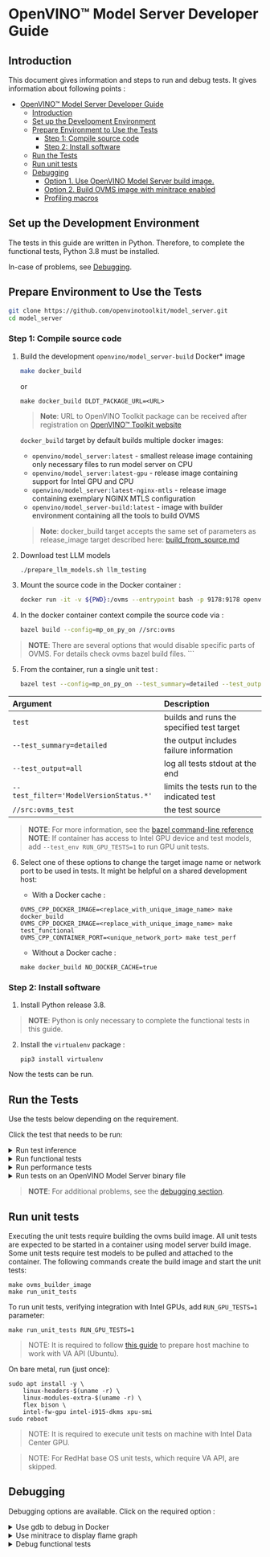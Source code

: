 # OpenVINO&trade; Model Server Developer Guide

## Introduction

This document gives information and steps to run and debug tests. It gives information about following points :

- [OpenVINO™ Model Server Developer Guide](#openvino-model-server-developer-guide)
	- [Introduction](#introduction)
	- [Set up the Development Environment](#set-up-the-development-environment)
	- [Prepare Environment to Use the Tests](#prepare-environment-to-use-the-tests)
		- [Step 1: Compile source code](#step-1-compile-source-code)
		- [Step 2: Install software](#step-2-install-software)
	- [Run the Tests](#run-the-tests)
	- [Run unit tests](#run-unit-tests)
	- [Debugging](#debugging)
		- [Option 1. Use OpenVINO Model Server build image.](#option-1-use-openvino-model-server-build-image)
		- [Option 2. Build OVMS image with minitrace enabled](#option-2-build-ovms-image-with-minitrace-enabled)
		- [Profiling macros](#profiling-macros)

## Set up the Development Environment

The tests in this guide are written in Python. Therefore, to complete the functional tests, Python 3.8 must be installed.

In-case of problems, see [Debugging](#debugging).

## Prepare Environment to Use the Tests

   ```bash
   git clone https://github.com/openvinotoolkit/model_server.git
   cd model_server
   ```

### Step 1: Compile source code
1. Build the development `openvino/model_server-build` Docker* image

   ```bash
   make docker_build
   ```
   or
   ```
   make docker_build DLDT_PACKAGE_URL=<URL>
   ```

   > **Note**: URL to OpenVINO Toolkit package can be received after registration on [OpenVINO&trade; Toolkit website](https://software.intel.com/en-us/openvino-toolkit/choose-download)

   `docker_build` target by default builds multiple docker images:
   - `openvino/model_server:latest` - smallest release image containing only necessary files to run model server on CPU
   - `openvino/model_server:latest-gpu` - release image containing support for Intel GPU and CPU
   - `openvino/model_server:latest-nginx-mtls` - release image containing exemplary NGINX MTLS configuration
   - `openvino/model_server-build:latest` - image with builder environment containing all the tools to build OVMS

   > **Note**: docker_build target accepts the same set of parameters as release_image target described here: [build_from_source.md](./build_from_source.md)

2. Download test LLM models
   ```bash
   ./prepare_llm_models.sh llm_testing
   ```

3. Mount the source code in the Docker container :
	```bash
	docker run -it -v ${PWD}:/ovms --entrypoint bash -p 9178:9178 openvino/model_server-build:latest
	```

4. In the docker container context compile the source code via :
	```bash
	bazel build --config=mp_on_py_on //src:ovms
> **NOTE**: There are several options that would disable specific parts of OVMS. For details check ovms bazel build files.
	```

5. From the container, run a single unit test :
	```bash
	bazel test --config=mp_on_py_on --test_summary=detailed --test_output=all --test_filter='ModelVersionStatus.*' //src:ovms_test
	```

| Argument      | Description |
| :---        |    :----   |
| `test`       | builds and runs the specified test target       |
| `--test_summary=detailed`   |   the output includes failure information       |
| `--test_output=all` | log all tests stdout at the end |
| `--test_filter='ModelVersionStatus.*'` | limits the tests run to the indicated test  |
| `//src:ovms_test` | the test source |
> **NOTE**: For more information, see the [bazel command-line reference](https://docs.bazel.build/versions/master/command-line-reference.html)
> **NOTE**: If container has access to Intel GPU device and test models, add `--test_env RUN_GPU_TESTS=1` to run GPU unit tests.


6. Select one of these options to change the target image name or network port to be used in tests. It might be helpful on a shared development host:

	* With a Docker cache :

	```
	OVMS_CPP_DOCKER_IMAGE=<replace_with_unique_image_name> make docker_build
    OVMS_CPP_DOCKER_IMAGE=<replace_with_unique_image_name> make test_functional
    OVMS_CPP_CONTAINER_PORT=<unique_network_port> make test_perf
	```

	* Without a Docker cache :

	```
	make docker_build NO_DOCKER_CACHE=true
	```


### Step 2: Install software

1. Install Python release 3.8.

> **NOTE**: Python is only necessary to complete the functional tests in this guide.

2. Install the `virtualenv` package :

	```
	pip3 install virtualenv
	```

Now the tests can be run.

## Run the Tests

Use the tests below depending on the requirement.

Click the test that needs to be run:

<details><summary>Run test inference</summary>

1. Download an exemplary model [ResNet50-binary model](https://github.com/openvinotoolkit/open_model_zoo/blob/releases/2022/1/models/intel/resnet50-binary-0001/README.md) :

	```bash
	source tests/performance/download_model.sh
	```

	The script stores the model in the user home folder.

2. Start OVMS docker container with downloaded model

```bash
docker run -d --name server-test -v ~/resnet50-binary:/models/resnet50-binary -p 9178:9178 \
openvino/model_server:latest --model_name resnet-binary --model_path /models/resnet50-binary --port 9178
```

3. The grpc client connects to the OpenVINO Model Server service that is running on port 9178.

	```bash
	make venv
	source .venv/bin/activate
	pip3 install -r demos/common/python/requirements.txt
	python3 tests/performance/grpc_latency.py --images_numpy_path tests/performance/imgs.npy --labels_numpy_path tests/performance/labels.npy \
	--iteration 1000 --model_name resnet-binary --batchsize 1 --report_every 100 --input_name 0 --output_name 1463 --grpc_port 9178
	```

Where:

| Argument Used     | Description |
| :---        |    :----   |
| `images_numpy_path tests/performance/imgs.npy`  | The path to a numpy array. `imgs.npy` is the numpy array with a batch of input data.|
| `labels_numpy_path tests/performance/labels.npy`| Includes a numpy array  named labels.npy. This array has image classification results       |
| `iteration 1000` | Run the data 1000 times |
| `batchsize 1` | Batch size to be used in the inference request |
| `report_every 10` | Number of iterations followed by results summary report|
| `input_name 0` | Name of the deployed model input called "0" |
| `output_name 1463` | Name of the deployed model output called "1463"|

</details>

<details><summary>Run functional tests</summary>

The functional tests are written in Python. Therefore, to complete the tests in this section, Python 3.6 - 3.8 must be installed.
> **NOTE**: In-case of additional problems, see the [debugging section](#debugging).

1. Run command

```bash
make test_functional
```

- Configuration options are :

| Variable    | Description |
| :---        |    :----   |
| `IMAGE`  | Docker image name for the tests.|
| `TEST_DIR_CACHE`| Location from which models and test data are downloaded.|
| `TEST_DIR` | Location to which models and test data are copied during tests.|
| `TEST_DIR_CLEANUP` | Set to `True` to remove the directory under `TEST_DIR` after the tests.|
| `LOG_LEVEL` | The log level.|
| `BUILD_LOGS` | Path to save artifacts.|
| `START_CONTAINER_COMMAND` | The command to start the OpenVINO Model Storage container.|
| `CONTAINER_LOG_LINE` | The log line in the container that confirms the container started properly.|

2. Add any configuration variables to the command line in this format :

```bash
export IMAGE="openvino/model_server:latest"
```

3. To make command repetition easier, create and store the configuration options in a file named `user_config.py`. Put this file in the main project directory.

- Example:

```python
os.environ["IMAGE"] = "openvino/model_server"
```
</details>

<details><summary>Run performance tests</summary>

Automated tests are configured to use the ResNet50 model.

1. Execute command to run latency test
```bash
make test_perf
```
- Output
```bash
Running latency test
[--] Starting iterations
[--] Iteration   100/ 1000; Current latency: 10.52ms; Average latency: 11.35ms
[--] Iteration   200/ 1000; Current latency: 10.99ms; Average latency: 11.03ms
[--] Iteration   300/ 1000; Current latency: 9.60ms; Average latency: 11.02ms
[--] Iteration   400/ 1000; Current latency: 10.20ms; Average latency: 10.93ms
[--] Iteration   500/ 1000; Current latency: 10.45ms; Average latency: 10.84ms
[--] Iteration   600/ 1000; Current latency: 10.70ms; Average latency: 10.82ms
[--] Iteration   700/ 1000; Current latency: 9.47ms; Average latency: 10.88ms
[--] Iteration   800/ 1000; Current latency: 10.70ms; Average latency: 10.83ms
[--] Iteration   900/ 1000; Current latency: 11.09ms; Average latency: 10.85ms
[--] Iterations:  1000; Final average latency: 10.86ms; Classification accuracy: 100.0%
```

2. Execute command to run throughput test
```bash
make test_throughput
```
- Output

```bash
Running throughput test
[25] Starting iterations
[23] Starting iterations
...
[11] Starting iterations
[24] Iterations:   500; Final average latency: 20.50ms; Classification accuracy: 100.0%
[25] Iterations:   500; Final average latency: 20.81ms; Classification accuracy: 100.0%
[6 ] Iterations:   500; Final average latency: 20.80ms; Classification accuracy: 100.0%
[26] Iterations:   500; Final average latency: 20.80ms; Classification accuracy: 100.0%
...
[11] Iterations:   500; Final average latency: 20.84ms; Classification accuracy: 100.0%

real	0m13.397s
user	1m22.277s
sys	0m39.333s
1076 FPS
```
</details>

<details><summary>Run tests on an OpenVINO Model Server binary file</summary>

1. To run tests on an OpenVINO Model Server binary file, use export to specify the following variable in `user_config.py` or in the environment.
Replace `"/home/<example_path>/dist/<os_name>/ovms/bin/ovms"` with the path to your binary file:

```bash
tar -xvzf dist/<os_name>/ovms.tar.gz -C dist/<os_name>/
```

```python
os.environ["OVMS_BINARY_PATH"] = "'${PWD}'/dist/<os_name>/ovms/bin/ovms"
```

```bash
export OVMS_BINARY_PATH="'${PWD}'/dist/<os_name>/ovms/bin/ovms"
```

2. The following command executed in the of OpenVINO Model Server binary file should return paths to the unpacked `lib` directory included in `ovms.tar.gz` (`ovms/bin/./../lib`).
```bash
ldd dist/<os_name>/ovms/bin/ovms
```

3. Otherwise use export to specify the following variable in `user_config.py` file or in the environment :

```python
os.environ["LD_LIBRARY_PATH"] = "'${PWD}'/dist/<os_name>/ovms/lib"
```

```bash
export LD_LIBRARY_PATH="'${PWD}'/dist/<os_name>/ovms/lib"
```

</details>

> **NOTE**: For additional problems, see the [debugging section](#debugging).


## Run unit tests

Executing the unit tests require building the ovms build image. All unit tests are expected to be started in a container using model server build image. Some unit tests require test models to be pulled and attached to the container.
The following commands create the build image and start the unit tests:

```
make ovms_builder_image
make run_unit_tests
```

To run unit tests, verifying integration with Intel GPUs, add `RUN_GPU_TESTS=1` parameter:
```
make run_unit_tests RUN_GPU_TESTS=1
```

> NOTE: It is required to follow [this guide](https://dgpu-docs.intel.com/driver/installation.html#ubuntu) to prepare host machine to work with VA API (Ubuntu).

On bare metal, run (just once):
```
sudo apt install -y \
    linux-headers-$(uname -r) \
    linux-modules-extra-$(uname -r) \
    flex bison \
    intel-fw-gpu intel-i915-dkms xpu-smi
sudo reboot
```

> NOTE: It is required to execute unit tests on machine with Intel Data Center GPU.

> NOTE: For RedHat base OS unit tests, which require VA API, are skipped.

## Debugging

Debugging options are available. Click on the required option :


<details><summary>Use gdb to debug in Docker</summary>

1. Build a project in a debug mode :
	```bash
	make docker_build BAZEL_BUILD_TYPE=dbg
	```

	> **NOTE**: You can build also the debug version of the major dependencies like OpenVINO Runtime using extra flag `CMAKE_BUILD_TYPE=Debug`.

2. Run the container :
	```bash
	docker run -it --cap-add=SYS_PTRACE --security-opt seccomp=unconfined -v ${PWD}:/ovms -p 9178:9178 --entrypoint bash openvino/model_server-build:latest
	```
3.	Prepare resnet50 model for OVMS in /models catalog and recompile the OpenVINO Model Server in docker container with debug symbols using command:
	```bash
	mkdir -p /models/1 && wget -P /models/1 https://storage.openvinotoolkit.org/repositories/open_model_zoo/2022.1/models_bin/2/resnet50-binary-0001/FP32-INT1/resnet50-binary-0001.bin && wget -P /models/1 https://storage.openvinotoolkit.org/repositories/open_model_zoo/2022.1/models_bin/2/resnet50-binary-0001/FP32-INT1/resnet50-binary-0001.xml
	```
	```bash
	bazel build --config=mp_on_py_on //src:ovms -c dbg
	```
	```bash
	gdb --args ./bazel-bin/src/ovms --model_name resnet --model_path /models
	```
    > **NOTE**: For best results, use the makefile parameter `BAZEL_BUILD_TYPE=dbg` to build the dependencies in debug mode as shown above


- For unit test debugging, run command :
	```bash
	gdb --args ./bazel-bin/src/./ovms_test --gtest_filter='OvmsConfigTest.emptyInput'
	```

- For forking tests debugging, enable fork follow mode by running command:
	```
	# (in gdb cli) set follow-fork-mode child
	```
- For tracing what OpenVINO calls are used underneath you can use `--define OV_TRACE=1` option when building ovms with bazel or its tests.
</details>

<details><summary>Use minitrace to display flame graph</summary>

Download the model files and store them in the `models` directory
```bash
mkdir -p models/resnet/1
curl https://storage.openvinotoolkit.org/repositories/open_model_zoo/2022.1/models_bin/2/resnet50-binary-0001/FP32-INT1/resnet50-binary-0001.bin https://storage.openvinotoolkit.org/repositories/open_model_zoo/2022.1/models_bin/2/resnet50-binary-0001/FP32-INT1/resnet50-binary-0001.xml -o models/resnet/1/resnet50-binary-0001.bin -o models/resnet/1/resnet50-binary-0001.xml
```

### Option 1. Use OpenVINO Model Server build image.
This is convenient way during development in case it is needed to add new or remove already existing traces.

1. Build OVMS build image locally.
```bash
make docker_build
```

2. Start the container.
```bash
docker run -it -v ${PWD}:/ovms --entrypoint bash -p 9178:9178 openvino/model_server-build:latest
```

3. Build OVMS with minitrace enabled.
```bash
bazel build --config=linux --copt="-DMTR_ENABLED" //src:ovms
```

4. Run OVMS with `--trace_path` specifying where to save flame graph JSON file.
```bash
bazel-bin/src/ovms --model_name resnet --model_path models/resnet --trace_path trace.json
```

5. During app exit, the trace info will be saved into `trace.json`.

6. Use Chrome web browser `chrome://tracing` tool to display the graph.

### Option 2. Build OVMS image with minitrace enabled
This is convenient when final image has to be used on different machine and no changes to existing traces do not need to be modified for debugging.

1. Build OVMS with minitrace enabled locally.
```bash
make docker_build MINITRACE=ON
```

2. Run OVMS with minitrace enabled and `--trace_path` to specify where to save trace JSON file. Since the file is flushed and saved at container shutdown, mount the host directory with write access to persist the file after container stops.
```bash
mkdir traces
chmod -R 777 traces

docker run -it -v ${PWD}:/workspace:rw -p 9178:9178 openvino/model_server --model_name resnet --model_path /workspace/models/resnet --trace_path /workspace/traces/trace.json
```

3. During app exit, the trace info will be saved into `${PWD}/traces/trace.json`.

4. Use Chrome web browser `chrome://tracing` tool to display the graph, similarly to Option 1.

### Profiling macros
| Macro | Description | Example Usage |
|---|---|---|
| OVMS_PROFILE_FUNCTION | Add this macro at the very beginning of a function. This will automatically add function name to trace marker. | `OVMS_PROFILER_FUNCTION();`  |
| OVMS_PROFILE_SCOPE | Add this macro at the beginning of a code scope and add marker name. This will automatically add ending marker at the end of code scope.  | `OVMS_PROFILER_SCOPE("My Code Scope Marker");`  |
| OVMS_PROFILE_SYNC_BEGIN | For custom start and end markers, use this macro to mark beginning of synchronous event. Remember to use the same marker name for beginning and end. | `OVMS_PROFILER_SYNC_BEGIN("My Synchronous Event");` |
| OVMS_PROFILE_SYNC_END | For custom start and end markers, use this macro to mark ending of synchronous event. Remember to use the same marker name for beginning and end. | `OVMS_PROFILER_SYNC_END("My Synchronous Event");` |
| OVMS_PROFILE_ASYNC_BEGIN | For custom start and end markers, use this macro to mark beginning of asynchronous event. Remember to use the same marker name and id for beginning and end. Asynchronous markers need an identifier to correctly match events. | `OVMS_PROFILER_ASYNC_BEGIN("My Asynchronous Event", unique_id);` |
| OVMS_PROFILE_ASYNC_END | For custom start and end markers, use this macro to mark end of asynchronous event. Remember to use the same marker name and id for beginning and end. Asynchronous markers need an identifier to correctly match events. | `OVMS_PROFILER_ASYNC_END("My Asynchronous Event", unique_id);` |

More information can be found in [profiler.hpp](../src/profiler.hpp) file.

</details>

<details><summary>Debug functional tests</summary>

Use OpenVINO Model Server build image because it installs the necessary tools.

1. Add the ENTRYPOINT line in Dockerfile.ubuntu:
	```bash
	echo 'ENTRYPOINT ["/bin/bash", "-c", "sleep 3600; echo Server started on port; sleep 100000"]' >> Dockerfile.ubuntu
	```

2. Build the project in debug mode :
	```bash
	make docker_build BAZEL_BUILD_TYPE=dbg
	```

3. Open a terminal.

4. Run a test in this terminal. Change `TEST_PATH` to point to the test you want to debug:
	```bash
	make test_functional TEST_PATH=tests/functional/test_batching.py::TestBatchModelInference::test_run_inference_rest IMAGE=openvino/model_server-build:latest
	```

5. Open a second terminal.

6. In this terminal identify the ID/hash of a running Docker container:
	```bash
	docker ps
	```

7. Use the ID to execute a new bash shell into this container and start gdb. Make sure the parameters you pass to the OpenVINO Model Server match the parameters in the test code :
	```bash
	docker exec -ti HASH bash
	```
	In docker container:
	```bash
	cd /ovms/bazel-bin/src/ ; gdb --args ./ovms  --model_name age_gender --model_path /opt/ml/age_gender --port 9000 --rest_port 5500 --log_level TRACE
	```

8. Open a third terminal.

9. In this terminal use the Docker container ID/hash to stop the sleep process that is preventing the tests from starting. These tests are waiting for stdout text "Server started on port" :
	```bash
	docker exec -ti HASH bash
	```
	In docker container:
	```bash
	yum install psmisc; killall sleep
	```

10. Return to the first terminal to debug the test execution.

</details>
